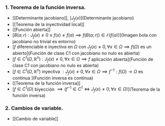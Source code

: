 ### 1. Teorema de la función inversa.
- [[Determinante jacobiano]], [$J_f(x)$](Determinante jacobiano)
- [[Teorema de la inyectividad local]]
- [[Función abierta]]
- [$B(a; r) : J_f(x) \neq 0 \land f(x) \neq f(a) \implies f(B(a;r)) \in \mathcal E(f(a))$](Imagen bola con jacobiano no trivial es entorno)
- [$f$ diferenciable e inyectiva en $\Omega$ con $J_f(x) \neq 0, \forall x \in \Omega \implies f(\Omega)$ es un abierto](Función de clase C1 con jacobiano no nulo es abierta)
- [$f \in C^1(\Omega, \mathbb R^n) : J_f(x) \neq 0, \forall x \in \Omega \implies f$ aplicación abierta](Función de clase C1 con jacobiano no nulo es abierta)
- [$f \in C^1(\Omega, \mathbb R^n)$ inyectiva $: J_f(x) \neq 0, \forall x \in \Omega \implies f^{-1}: f(\Omega) \to \Omega$ es continua ](Función inversa es continua)
- [[Teorema de la función inversa]]
- [$f \in C^1(\Omega)$ biyección $\implies (f^{-1} \in C^1 \iff J_f(x) \neq 0, \forall x \in \Omega)$](Teorema de la función inversa)
### 2. Cambios de variable.
- [[Cambio de variable]]
